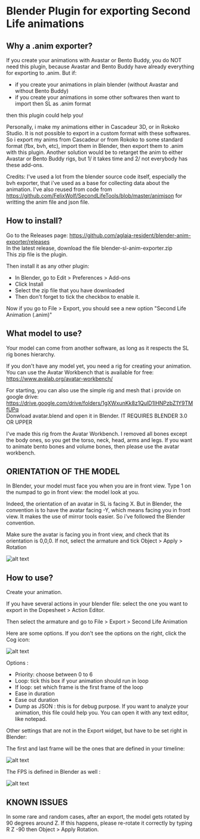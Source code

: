 # Blender Plugin for exporting Second Life animations

## Why a .anim exporter?

If you create your animations with Avastar or Bento Buddy, you do NOT need this plugin, because Avastar and Bento Buddy have already everything for exporting to .anim. But if:

- if you create your animations in plain blender (without Avastar and without Bento Buddy)
- if you create your animations in some other softwares then want to import then SL as .anim format

then this plugin could help you!

Personally, i make my animations either in Cascadeur 3D, or in Rokoko Studio. It is not possible to export in a custom format with these softwares. So i export my anims from Cascadeur or from Rokoko to some standard format (fbx, bvh, etc), import them in Blender, then export them to .anim with this plugin. Another solution would be to retarget the anim to either Avastar or Bento Buddy rigs, but 1/ it takes time and 2/ not everybody has these add-ons.


Credits:
I've used a lot from the blender source code itself, especially the bvh exporter, that i've used as a base for collecting data about the animation. I've also reused from code from https://github.com/FelixWolf/SecondLifeTools/blob/master/animjson for writting the anim file and json file.

## How to install?

Go to the Releases page: https://github.com/aglaia-resident/blender-anim-exporter/releases  
In the latest release, download the file blender-sl-anim-exporter.zip  
This zip file is the plugin.

Then install it as any other plugin:
- In Blender, go to Edit > Preferences > Add-ons
- Click Install
- Select the zip file  that you have downloaded
- Then don't forget to tick the checkbox to enable it.

Now if you go to File > Export, you should see a new option "Second Life Animation (.anim)"

## What model to use?

Your model can come from another software, as long as it respects the SL rig bones hierarchy.

If you don't have any model yet, you need a rig for creating your animation. You can use the Avatar Workbench that is available for free:
https://www.avalab.org/avatar-workbench/

For starting, you can also use the simple rig and mesh that i provide on google drive:  
https://drive.google.com/drive/folders/1gXWxunKk8z1QulD1lHNPzbZ1Y9TMfUPq  
Donwload avatar.blend and open it in Blender. IT REQUIRES BLENDER 3.0 OR UPPER

I've made this rig from the Avatar Workbench. I removed all bones except the body ones, so you get the torso, neck, head, arms and legs.
If you want to animate bento bones and volume bones, then please use the avatar workbench.

## ORIENTATION OF THE MODEL

In Blender, your model must face you when you are in front view. Type 1 on the numpad to go in front view: the model look at you.

Indeed, the orientation of an avatar in SL is facing X. But in Blender, the convention is to have the avatar facing -Y, which means facing you in front view. It makes the use of mirror tools easier. So i've followed the Blender convention.

Make sure the avatar is facing you in front view, and check that its orientation is 0,0,0. If not, select the armature and tick Object > Apply > Rotation

![alt text](https://i.gyazo.com/caa192e79f0e157a1aae735f9dcaad9f.png)

## How to use?

Create your animation.

If you have several actions in your blender file: select the one you want to export in the Dopesheet > Action Editor.

Then select the armature and go to File > Export > Second Life Animation 

Here are some options. If you don't see the options on the right, click the Cog icon:

![alt text](https://i.gyazo.com/7cdda64345839c836efc06b5a01f1d5c.png)

Options :

- Priority: choose between 0 to 6
- Loop: tick this box if your animation should run in loop
- If loop: set which frame is the first frame of the loop
- Ease in duration
- Ease out duration 
- Dump as JSON : this is for debug purpose. If you want to analyze your animation, this file could help you. You can open it with any text editor, like notepad.

Other settings that are not in the Export widget, but have to be set right in Blender:

The first and last frame will be the ones that are defined in your timeline:

![alt text](https://i.gyazo.com/99bd95e2c123143835f59a551b2866a1.png)

The FPS is defined in Blender as well :

![alt text](https://i.gyazo.com/484305ccd49333ab27c94d9ffd02f150.png)

## KNOWN ISSUES

In some rare and random cases, after an export, the model gets rotated by 90 degrees around Z. If this happens, please re-rotate it correctly by typing R Z -90 then Object > Apply Rotation.
